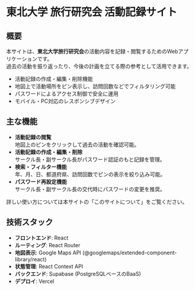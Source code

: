 # 東北大学 旅行研究会 活動記録サイト

## 概要

本サイトは、**東北大学旅行研究会**の活動内容を記録・閲覧するためのWebアプリケーションです。  
過去の活動を振り返ったり、今後の計画を立てる際の参考として活用できます。

- 活動記録の作成・編集・削除機能
- 地図上で活動場所をピン表示し、訪問回数などでフィルタリング可能
- パスワードによるアクセス制御で安全に運用
- モバイル・PC対応のレスポンシブデザイン


## 主な機能

- **活動記録の閲覧**  
  地図上のピンをクリックして過去の活動を確認可能。  
- **活動記録の作成・編集・削除**  
  サークル長・副サークル長がパスワード認証のもと記録を管理。  
- **検索・フィルター機能**  
  年、月、日、都道府県、訪問回数でピンの表示を絞り込み可能。  
- **パスワード再設定機能**  
  サークル長・副サークル長の交代時にパスワードの変更を推奨。

詳しい使い方については本サイトの「このサイトについて」をご覧ください。


## 技術スタック

- **フロントエンド**: React  
- **ルーティング**: React Router  
- **地図表示**: Google Maps API (@googlemaps/extended-component-library/react)  
- **状態管理**: React Context API  
- **バックエンド**: Supabase (PostgreSQLベースのBaaS)  
- **デプロイ**: Vercel
